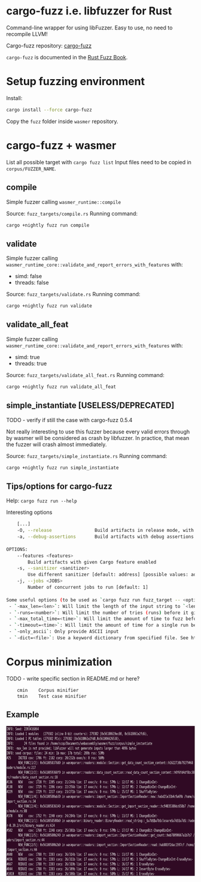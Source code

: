 # cargo-fuzz i.e. libfuzzer for Rust

Command-line wrapper for using libFuzzer. Easy to use, no need to recompile LLVM!

Cargo-fuzz repository: [cargo-fuzz](https://github.com/rust-fuzz/cargo-fuzz)

`cargo-fuzz` is documented in the [Rust Fuzz Book](https://rust-fuzz.github.io/book/cargo-fuzz.html).


# Setup fuzzing environment

Install:
``` sh
cargo install --force cargo-fuzz
```

Copy the `fuzz` folder inside `wasmer` repository.

# cargo-fuzz + wasmer

List all possible target with `cargo fuzz list`
Input files need to be copied in `corpus/FUZZER_NAME`.

## compile

Simple fuzzer calling `wasmer_runtime::compile`

Source: `fuzz_targets/compile.rs`
Running command:
``` sh
cargo +nightly fuzz run compile
```

## validate

Simple fuzzer calling `wasmer_runtime_core::validate_and_report_errors_with_features` with:
* simd: false
* threads: false

Source: `fuzz_targets/validate.rs`
Running command:
``` sh
cargo +nightly fuzz run validate
```

## validate_all_feat

Simple fuzzer calling `wasmer_runtime_core::validate_and_report_errors_with_features` with:
* simd: true
* threads: true

Source: `fuzz_targets/validate_all_feat.rs`
Running command:
``` sh
cargo +nightly fuzz run validate_all_feat
```

## simple_instantiate [USELESS/DEPRECATED]

TODO - verify if still the case with cargo-fuzz 0.5.4

Not really interesting to use this fuzzer because every valid errors through by wasmer will be considered as crash by libfuzzer. In practice, that mean the fuzzer will crash almost immediately.

Source: `fuzz_targets/simple_instantiate.rs`
Running command:
``` sh
cargo +nightly fuzz run simple_instantiate
```

## Tips/options for cargo-fuzz

Help: `cargo fuzz run --help`

Interesting options
``` sh
	[...]
    -O, --release                Build artifacts in release mode, with optimizations
    -a, --debug-assertions       Build artifacts with debug assertions enabled (default if not -O)

OPTIONS:
	--features <features>
		Build artifacts with given Cargo feature enabled
	-s, --sanitizer <sanitizer>
		Use different sanitizer [default: address] [possible values: address, leak, memory,thread]
    -j, --jobs <JOBS>
    	Number of concurrent jobs to run [default: 1]

Some useful options (to be used as `cargo fuzz run fuzz_target -- <options>`) include:
 - `-max_len=<len>`: Will limit the length of the input string to `<len>`
 - `-runs=<number>`: Will limit the number of tries (runs) before it gives up
 - `-max_total_time=<time>`: Will limit the amount of time to fuzz before it gives up
 - `-timeout=<time>`: Will limit the amount of time for a single run before it considers that run a failure
 - `-only_ascii`: Only provide ASCII input
 - `-dict=<file>`: Use a keyword dictionary from specified file. See http://llvm.org/docs/LibFuzzer.html#dictionaries
```

# Corpus minimization

TODO - write specific section in README.md or here?
```
    cmin    Corpus minifier
    tmin    Test case minifier
```

## Example

<p align="center">
	<img src="/images/cargofuzz_interface.png" height="400px"/>
</p>